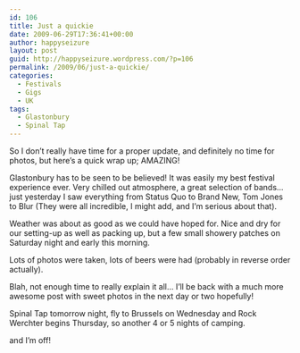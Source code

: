 ```yaml
---
id: 106
title: Just a quickie
date: 2009-06-29T17:36:41+00:00
author: happyseizure
layout: post
guid: http://happyseizure.wordpress.com/?p=106
permalink: /2009/06/just-a-quickie/
categories:
  - Festivals
  - Gigs
  - UK
tags:
  - Glastonbury
  - Spinal Tap
---
```

So I don&#8217;t really have time for a proper update, and definitely no time for photos, but here&#8217;s a quick wrap up; AMAZING!

Glastonbury has to be seen to be believed! It was easily my best festival experience ever. Very chilled out atmosphere, a great selection of bands&#8230; just yesterday I saw everything from Status Quo to Brand New, Tom Jones to Blur (They were all incredible, I might add, and I&#8217;m serious about that).

Weather was about as good as we could have hoped for. Nice and dry for our setting-up as well as packing up, but a few small showery patches on Saturday night and early this morning.

Lots of photos were taken, lots of beers were had (probably in reverse order actually).

Blah, not enough time to really explain it all&#8230; I&#8217;ll be back with a much more awesome post with sweet photos in the next day or two hopefully!

Spinal Tap tomorrow night, fly to Brussels on Wednesday and Rock Werchter begins Thursday, so another 4 or 5 nights of camping.

and I&#8217;m off!